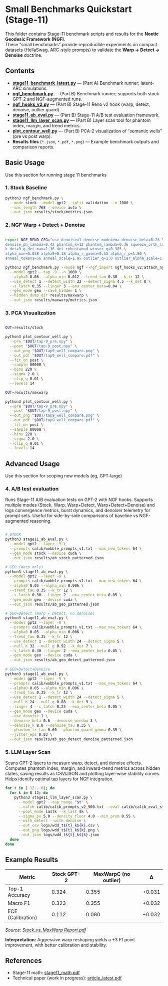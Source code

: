 # Small Benchmarks Quickstart (Stage-11)

This folder contains Stage-11 benchmark scripts and results for the **Noetic Geodesic Framework (NGF)**.  
These “small benchmarks” provide reproducible experiments on compact datasets (HellaSwag, ARC-style prompts) to validate the **Warp → Detect → Denoise** doctrine.

## Contents
- **[stage11_benchmark_latest.py](stage11_benchmark_latest.py)** — (Part A) Benchmark runner; latent-ARC simulations.
- **[ngf_benchmark.py](ngf_benchmark.py)** — (Part B) Benchmark runner; supports both stock GPT-2 and NGF-augmented runs.
- **[ngf_hooks_v2.py](ngf_hooks_v2.py)** — (Part B) Stage-11 Reno v2 hook (warp, detect, denoise, outlier guard).
- **[stage11_ab_eval.py](stage11_ab_eval.py)** — (Part B) Stage-11 A/B test evaluation framework.
- **[stage11_llm_layer_scan.py](stage11_llm_layer_scan.py)** — (Part B) Layer scan tool for phantom index, margin, and trend metrics.
- **[plot_contour_well.py](plot_contour_well.py)** — (Part B) PCA-2 visualization of “semantic wells” (pre vs post warp).
- **Results files** (`*.json`, `*.pdf`, `*.png`) — Example benchmark outputs and comparison reports.

## Basic Usage
Use this section for running stage 11 benchmarks

### 1. Stock Baseline
```bash
python3 ngf_benchmark.py \
  --mode stock --model gpt2 --split validation --n 1000 \
  --max_length 768 --device auto \
  --out_json results/stock/metrics.json
```

### 2. NGF Warp + Detect + Denoise
```bash

export NGF_RENO_CFG="use_denoise=1 denoise_mode=ema denoise_beta=0.26 \
denoise_ph_lambda=0.42 phantom_k=12 phantom_lambda=0.36 squeeze_orth_lambda=0.26 \
k_det=9 g_det_max=1.36 det_robust=mad winsor_q=0.985 \
alpha_min=0.038 alpha0=0.18 alpha_r_gamma=0.55 alpha_r_p=1.80 \
anneal_tokens=56 anneal_scale=1.95 outlier_q=1.0 outlier_alpha_scale=1.0 tap=-9"

python3 ngf_benchmark.py --mode ngf --ngf_import ngf_hooks_v2:attach_ngf_hooks \
  --model gpt2 --tap -9 --n 1000 \
  --alpha0 0.06 --alpha_min 0.012 --trend_tau 0.30 --k_tr 12 \
  --use_detect 1 --detect_width 22 --detect_sigma 4.5 --k_det 8 \
  --s_latch 0.35 --linger 3 --ema_center_beta=0.04 \
  --gen_mode geo --save_hidden 1 \
  --hidden_dump_dir results/maxwarp \
  --out_json results/maxwarp/metrics.json

```

### 3. PCA Visualization
```bash

OUT=results/stock

python3 plot_contour_well.py \
  --pre "$OUT/tap-9_pre.npy" \
  --post "$OUT/tap-9_post.npy" \
  --out_png "$OUT/tap9_well_compare.png" \
  --out_pdf "$OUT/tap9_well_compare.pdf" \
  --fit_on post \
  --sample 80000 \
  --bins 220 \
  --sigma 2.0 \
  --clip_q 0.01 \
  --levels 14

OUT=results/maxwarp

python3 plot_contour_well.py \
  --pre "$OUT/tap-9_pre.npy" \
  --post "$OUT/tap-9_post.npy" \
  --out_png "$OUT/tap9_well_compare.png" \
  --out_pdf "$OUT/tap9_well_compare.pdf" \
  --fit_on post \
  --sample 80000 \
  --bins 220 \
  --sigma 2.0 \
  --clip_q 0.01 \
  --levels 14

```

## Advanced Usage
Use this section for scoping new models (eg, GPT-large)

### 4. A/B test evaluation
Runs Stage-11 A/B evaluation tests on GPT-2 with NGF hooks. Supports multiple modes (Stock, Warp, Warp+Detect, Warp+Detect+Denoise) and logs convergence metrics, burst dynamics, and denoiser telemetry for prompt sets. Useful for side-by-side comparisons of baseline vs NGF-augmented reasoning.

```bash

# STOCK
python3 stage11_ab_eval.py \
  --model gpt2 --layer -9 \
  --prompts calib/wobble_prompts_v1.txt --max_new_tokens 64 \
  --gen_mode stock --device cuda \
  --out_json results/ab_stock_patterned.json

# GEO (Warp only)
python3 stage11_ab_eval.py \
  --model gpt2 --layer -9 \
  --prompts calib/wobble_prompts_v1.txt --max_new_tokens 64 \
  --alpha0 0.05 --alpha_min 0.006 \
  --trend_tau 0.35 --k_tr 12 \
  --s_latch 0.30 --linger 2 --ema_center_beta 0.05 \
  --gen_mode geo --device cuda \
  --out_json results/ab_geo_patterned.json

# GEO+Detect (Warp + Detect, no denoise)
python3 stage11_ab_eval.py \
  --model gpt2 --layer -9 \
  --prompts calib/wobble_prompts_v1.txt --max_new_tokens 64 \
  --alpha0 0.05 --alpha_min 0.006 \
  --trend_tau 0.35 --k_tr 12 \
  --use_detect 1 --detect_width 24 --detect_sigma 5 \
  --null_K 32 --null_q 0.92 --k_det 7 \
  --s_latch 0.30 --linger 2 --ema_center_beta 0.05 \
  --gen_mode geo --device cuda \
  --out_json results/ab_geo_detect_patterned.json
  
# GEO+Detect+Denoise 
python3 stage11_ab_eval.py \
  --model gpt2 --layer -9 \
  --prompts calib/wobble_prompts_v1.txt --max_new_tokens 64 \
  --alpha0 0.05 --alpha_min 0.006 \
  --trend_tau 0.35 --k_tr 12 \
  --use_detect 1 --detect_width 24 --detect_sigma 5 \
  --null_K 24 --null_q 0.88 --k_det 9 \
  --linger 4 --s_latch 0.25 --ema_center_beta 0.05 \
  --gen_mode geo --device cuda \
  --use_denoise 1 \
  --denoise_beta 0.6 --denoise_window 3 \
  --denoise_k 8.0 --denoise_tau 0.35 \
  --phantom_tr_tau 0.60 --phantom_guard_gamma 0.35 \
  --jitter_eps 0.03 \
  --out_json results/ab_geo_detect_denoise_patterned.json

```

### 5. LLM Layer Scan
Scans GPT-2 layers to measure warp, detect, and denoise effects. Computes phantom index, margin, and inward-trend metrics across hidden states, saving results as CSV/JSON and plotting layer-wise stability curves. Helps identify optimal tap layers for NGF integration.

```bash
for t in {-12..-6}; do
  for k in 8 12; do
    python3 stage11_llm_layer_scan.py \
      --model gpt2 --tap_range "$t" \
      --calib calib/calib_prompts_v2_900.txt --eval calib/calib_eval_style_200.txt \
      --pool_mode lastk --k_last $k \
      --sigma_px 5.0 --density_floor 4.0 --min_prom 0.55 \
      --with_detect --with_denoise \
      --out_csv logs/wdd_t${t}_k${k}.csv \
      --out_png logs/wdd_t${t}_k${k}.png \
      --out_json logs/wdd_t${t}_k${k}.json
  done
done

```

## Example Results

| Metric            | Stock GPT-2 | MaxWarpC (no outlier) | Δ |
|-------------------|-------------|------------------------|---|
| Top-1 Accuracy    | 0.324       | 0.355                 | +0.031 |
| Macro F1          | 0.323       | 0.355                 | +0.032 |
| ECE (Calibration) | 0.112       | 0.080                 | −0.032 |

_Source: [Stock_vs_MaxWarp Report.pdf](./benchmark_report.pdf)_

**Interpretation:** Aggressive warp reshaping yields a +3 F1 point improvement, with better calibration and stability.

## References
- Stage-11 math: [stage11_math.pdf](./stage11_math.pdf)
- Technical paper (work in progress): [article_latest.pdf](../docs/article_latest.pdf)

